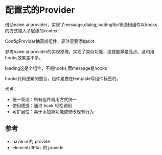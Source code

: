 # 配置式的Provider

借助naive ui provider，实现了message,dialog,loadingBar等通用组件以hooks的方式植入子层级的context

ConfigProvider抽离成组件，要注意要添加slot

参考naive ui provider的实现原理，实现了类似功能，这就能算是亮点。这和用hooks效果差不多。

loading这是个组件，不是hooks,而message是hooks

hooks代码逻辑的整合，组件是要在template写组件标签的。

优点：

* 统一管理：所有组件调用方式统一
* 使用便捷：通过 hook 轻松调用
* 可扩展性：易于添加新功能或修改现有行为

## 参考

* navie ui 的 provide
* elementUIPlus 的 provide